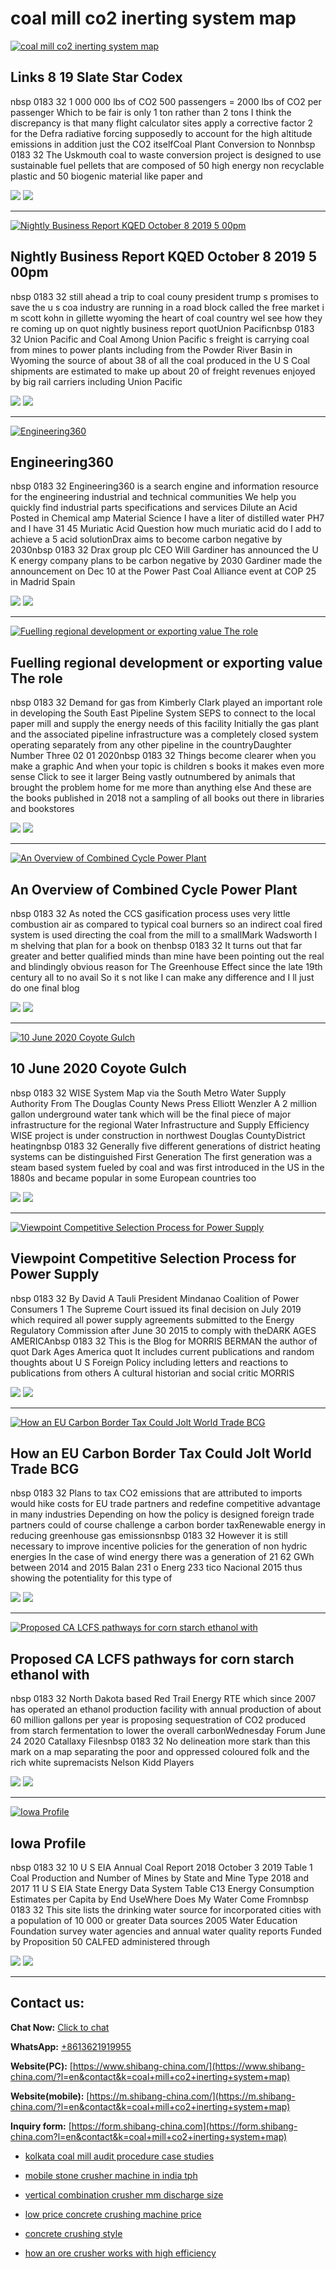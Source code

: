 # coal mill co2 inerting system map

<a href="https://swt.shibang-china.com/?l=en&img&k=coal+mill+co2+inerting+system+map" target="_blank">![coal mill co2 inerting system map](http://static.shibang-china.com/all-800x300/591.jpg)</a>

## Links 8 19 Slate Star Codex
nbsp 0183 32 1 000 000 lbs of CO2 500 passengers = 2000 lbs of CO2 per passenger Which to be fair is only 1 ton rather than 2 tons I think the discrepancy is that many flight calculator sites apply a corrective factor 2 for the Defra radiative forcing supposedly to account for the high altitude emissions in addition just the CO2 itselfCoal Plant Conversion to Nonnbsp 0183 32 The Uskmouth coal to waste conversion project is designed to use sustainable fuel pellets that are composed of 50 high energy non recyclable plastic and 50 biogenic material like paper and


<a href="https://whatsapp.shibangsoft.com/WhatsApp.php" target="_blank" title="WhatsApp">![](http://static.shibang-china.com/icon/whatsapp.png)</a> <a href="https://swt.shibang-china.com/?l=en&icon&k=coal+mill+co2+inerting+system+map" target="_blank">![](http://static.shibang-china.com/icon/chat-en.png)</a>

---

<a href="https://swt.shibang-china.com/?l=en&img&k=coal+mill+co2+inerting+system+map" target="_blank">![Nightly Business Report KQED October 8 2019 5 00pm](http://static.shibang-china.com/all-800x300/904.jpg)</a>

## Nightly Business Report KQED October 8 2019 5 00pm
nbsp 0183 32 still ahead a trip to coal couny president trump s promises to save the u s coa industry are running in a road block called the free market i m scott kohn in gillette wyoming the heart of coal country wel see how they re coming up on quot nightly business report quotUnion Pacificnbsp 0183 32 Union Pacific and Coal Among Union Pacific s freight is carrying coal from mines to power plants including from the Powder River Basin in Wyoming the source of about 38 of all the coal produced in the U S Coal shipments are estimated to make up about 20 of freight revenues enjoyed by big rail carriers including Union Pacific


<a href="https://whatsapp.shibangsoft.com/WhatsApp.php" target="_blank" title="WhatsApp">![](http://static.shibang-china.com/icon/whatsapp.png)</a> <a href="https://swt.shibang-china.com/?l=en&icon&k=coal+mill+co2+inerting+system+map" target="_blank">![](http://static.shibang-china.com/icon/chat-en.png)</a>

---

<a href="https://swt.shibang-china.com/?l=en&img&k=coal+mill+co2+inerting+system+map" target="_blank">![Engineering360](http://static.shibang-china.com/all-800x300/537.jpg)</a>

## Engineering360
nbsp 0183 32 Engineering360 is a search engine and information resource for the engineering industrial and technical communities We help you quickly find industrial parts specifications and services Dilute an Acid Posted in Chemical amp Material Science I have a liter of distilled water PH7 and I have 31 45 Muriatic Acid Question how much muriatic acid do I add to achieve a 5 acid solutionDrax aims to become carbon negative by 2030nbsp 0183 32 Drax group plc CEO Will Gardiner has announced the U K energy company plans to be carbon negative by 2030 Gardiner made the announcement on Dec 10 at the Power Past Coal Alliance event at COP 25 in Madrid Spain


<a href="https://whatsapp.shibangsoft.com/WhatsApp.php" target="_blank" title="WhatsApp">![](http://static.shibang-china.com/icon/whatsapp.png)</a> <a href="https://swt.shibang-china.com/?l=en&icon&k=coal+mill+co2+inerting+system+map" target="_blank">![](http://static.shibang-china.com/icon/chat-en.png)</a>

---

<a href="https://swt.shibang-china.com/?l=en&img&k=coal+mill+co2+inerting+system+map" target="_blank">![Fuelling regional development or exporting value The role](http://static.shibang-china.com/all-800x300/21.jpg)</a>

## Fuelling regional development or exporting value The role
nbsp 0183 32 Demand for gas from Kimberly Clark played an important role in developing the South East Pipeline System SEPS to connect to the local paper mill and supply the energy needs of this facility Initially the gas plant and the associated pipeline infrastructure was a completely closed system operating separately from any other pipeline in the countryDaughter Number Three 02 01 2020nbsp 0183 32 Things become clearer when you make a graphic And when your topic is children s books it makes even more sense Click to see it larger Being vastly outnumbered by animals that brought the problem home for me more than anything else And these are the books published in 2018 not a sampling of all books out there in libraries and bookstores


<a href="https://whatsapp.shibangsoft.com/WhatsApp.php" target="_blank" title="WhatsApp">![](http://static.shibang-china.com/icon/whatsapp.png)</a> <a href="https://swt.shibang-china.com/?l=en&icon&k=coal+mill+co2+inerting+system+map" target="_blank">![](http://static.shibang-china.com/icon/chat-en.png)</a>

---

<a href="https://swt.shibang-china.com/?l=en&img&k=coal+mill+co2+inerting+system+map" target="_blank">![An Overview of Combined Cycle Power Plant](http://static.shibang-china.com/all-800x300/740.jpg)</a>

## An Overview of Combined Cycle Power Plant
nbsp 0183 32 As noted the CCS gasification process uses very little combustion air as compared to typical coal burners so an indirect coal fired system is used directing the coal from the mill to a smallMark Wadsworth I m shelving that plan for a book on thenbsp 0183 32 It turns out that far greater and better qualified minds than mine have been pointing out the real and blindingly obvious reason for The Greenhouse Effect since the late 19th century all to no avail So it s not like I can make any difference and I ll just do one final blog


<a href="https://whatsapp.shibangsoft.com/WhatsApp.php" target="_blank" title="WhatsApp">![](http://static.shibang-china.com/icon/whatsapp.png)</a> <a href="https://swt.shibang-china.com/?l=en&icon&k=coal+mill+co2+inerting+system+map" target="_blank">![](http://static.shibang-china.com/icon/chat-en.png)</a>

---

<a href="https://swt.shibang-china.com/?l=en&img&k=coal+mill+co2+inerting+system+map" target="_blank">![10 June 2020 Coyote Gulch](http://static.shibang-china.com/all-800x300/483.jpg)</a>

## 10 June 2020 Coyote Gulch
nbsp 0183 32 WISE System Map via the South Metro Water Supply Authority From The Douglas County News Press Elliott Wenzler A 2 million gallon underground water tank which will be the final piece of major infrastructure for the regional Water Infrastructure and Supply Efficiency WISE project is under construction in northwest Douglas CountyDistrict heatingnbsp 0183 32 Generally five different generations of district heating systems can be distinguished First Generation The first generation was a steam based system fueled by coal and was first introduced in the US in the 1880s and became popular in some European countries too


<a href="https://whatsapp.shibangsoft.com/WhatsApp.php" target="_blank" title="WhatsApp">![](http://static.shibang-china.com/icon/whatsapp.png)</a> <a href="https://swt.shibang-china.com/?l=en&icon&k=coal+mill+co2+inerting+system+map" target="_blank">![](http://static.shibang-china.com/icon/chat-en.png)</a>

---

<a href="https://swt.shibang-china.com/?l=en&img&k=coal+mill+co2+inerting+system+map" target="_blank">![Viewpoint Competitive Selection Process for Power Supply](http://static.shibang-china.com/all-800x300/599.jpg)</a>

## Viewpoint Competitive Selection Process for Power Supply
nbsp 0183 32 By David A Tauli President Mindanao Coalition of Power Consumers 1 The Supreme Court issued its final decision on July 2019 which required all power supply agreements submitted to the Energy Regulatory Commission after June 30 2015 to comply with theDARK AGES AMERICAnbsp 0183 32 This is the Blog for MORRIS BERMAN the author of quot Dark Ages America quot It includes current publications and random thoughts about U S Foreign Policy including letters and reactions to publications from others A cultural historian and social critic MORRIS


<a href="https://whatsapp.shibangsoft.com/WhatsApp.php" target="_blank" title="WhatsApp">![](http://static.shibang-china.com/icon/whatsapp.png)</a> <a href="https://swt.shibang-china.com/?l=en&icon&k=coal+mill+co2+inerting+system+map" target="_blank">![](http://static.shibang-china.com/icon/chat-en.png)</a>

---

<a href="https://swt.shibang-china.com/?l=en&img&k=coal+mill+co2+inerting+system+map" target="_blank">![How an EU Carbon Border Tax Could Jolt World Trade BCG](http://static.shibang-china.com/all-800x300/492.jpg)</a>

## How an EU Carbon Border Tax Could Jolt World Trade BCG
nbsp 0183 32 Plans to tax CO2 emissions that are attributed to imports would hike costs for EU trade partners and redefine competitive advantage in many industries Depending on how the policy is designed foreign trade partners could of course challenge a carbon border taxRenewable energy in reducing greenhouse gas emissionsnbsp 0183 32 However it is still necessary to improve incentive policies for the generation of non hydric energies In the case of wind energy there was a generation of 21 62 GWh between 2014 and 2015 Balan 231 o Energ 233 tico Nacional 2015 thus showing the potentiality for this type of


<a href="https://whatsapp.shibangsoft.com/WhatsApp.php" target="_blank" title="WhatsApp">![](http://static.shibang-china.com/icon/whatsapp.png)</a> <a href="https://swt.shibang-china.com/?l=en&icon&k=coal+mill+co2+inerting+system+map" target="_blank">![](http://static.shibang-china.com/icon/chat-en.png)</a>

---

<a href="https://swt.shibang-china.com/?l=en&img&k=coal+mill+co2+inerting+system+map" target="_blank">![Proposed CA LCFS pathways for corn starch ethanol with](http://static.shibang-china.com/all-800x300/792.jpg)</a>

## Proposed CA LCFS pathways for corn starch ethanol with
nbsp 0183 32 North Dakota based Red Trail Energy RTE which since 2007 has operated an ethanol production facility with annual production of about 60 million gallons per year is proposing sequestration of CO2 produced from starch fermentation to lower the overall carbonWednesday Forum June 24 2020 Catallaxy Filesnbsp 0183 32 No delineation more stark than this mark on a map separating the poor and oppressed coloured folk and the rich white supremacists Nelson Kidd Players


<a href="https://whatsapp.shibangsoft.com/WhatsApp.php" target="_blank" title="WhatsApp">![](http://static.shibang-china.com/icon/whatsapp.png)</a> <a href="https://swt.shibang-china.com/?l=en&icon&k=coal+mill+co2+inerting+system+map" target="_blank">![](http://static.shibang-china.com/icon/chat-en.png)</a>

---

<a href="https://swt.shibang-china.com/?l=en&img&k=coal+mill+co2+inerting+system+map" target="_blank">![Iowa Profile](http://static.shibang-china.com/all-800x300/603.jpg)</a>

## Iowa Profile
nbsp 0183 32 10 U S EIA Annual Coal Report 2018 October 3 2019 Table 1 Coal Production and Number of Mines by State and Mine Type 2018 and 2017 11 U S EIA State Energy Data System Table C13 Energy Consumption Estimates per Capita by End UseWhere Does My Water Come Fromnbsp 0183 32 This site lists the drinking water source for incorporated cities with a population of 10 000 or greater Data sources 2005 Water Education Foundation survey water agencies and annual water quality reports Funded by Proposition 50 CALFED administered through


<a href="https://whatsapp.shibangsoft.com/WhatsApp.php" target="_blank" title="WhatsApp">![](http://static.shibang-china.com/icon/whatsapp.png)</a> <a href="https://swt.shibang-china.com/?l=en&icon&k=coal+mill+co2+inerting+system+map" target="_blank">![](http://static.shibang-china.com/icon/chat-en.png)</a>

---
## Contact us:

**Chat Now:** [Click to chat](https://swt.shibang-china.com?l=en&contact&k=coal+mill+co2+inerting+system+map)

**WhatsApp:**  [+8613621919955](https://whatsapp.shibangsoft.com/WhatsApp.php)

**Website(PC):** [https://www.shibang-china.com/](https://www.shibang-china.com/?l=en&contact&k=coal+mill+co2+inerting+system+map)

**Website(mobile):** [https://m.shibang-china.com/](https://m.shibang-china.com/?l=en&contact&k=coal+mill+co2+inerting+system+map)

**Inquiry form:** [https://form.shibang-china.com](https://form.shibang-china.com?l=en&contact&k=coal+mill+co2+inerting+system+map)

* [kolkata coal mill audit procedure case studies](../168/kolkata%20coal%20mill%20audit%20procedure%20case%20studies.md)

* [mobile stone crusher machine in india tph](../170/mobile%20stone%20crusher%20machine%20in%20india%20tph.md)

* [vertical combination crusher mm discharge size](../163/vertical%20combination%20crusher%20mm%20discharge%20size.md)

* [low price concrete crushing machine price](../161/low%20price%20concrete%20crushing%20machine%20price.md)

* [concrete crushing style](../168/concrete%20crushing%20style.md)

* [how an ore crusher works with high efficiency](../166/how%20an%20ore%20crusher%20works%20with%20high%20efficiency.md)